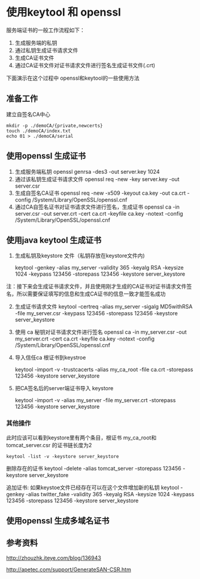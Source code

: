 # 使用keytool 和 openssl

服务端证书的一般工作流程如下：

1. 生成服务端的私钥 
2. 通过私钥生成证书请求文件
3. 生成CA证书文件
4. 通过CA证书文件对证书请求文件进行签名生成证书文件(.crt)

下面演示在这个过程中 openssl和keytool的一些使用方法

## 准备工作
建立自签名CA中心
	
	mkdir -p ./demoCA/{private,newcerts}
	touch ./demoCA/index.txt
	echo 01 > ./demoCA/serial

## 使用openssl 生成证书
1. 生成服务端私钥
	 openssl genrsa -des3 -out server.key 1024
2. 通过该私钥生成证书请求文件
	openssl req -new -key server.key -out server.csr
3. 生成自签名CA证书
	openssl req -new -x509 -keyout ca.key -out ca.crt -config /System/Library/OpenSSL/openssl.cnf	
4. 通过CA自签名证书对证书请求文件进行签名，生成证书
	openssl ca -in server.csr -out server.crt -cert ca.crt -keyfile ca.key -notext -config /System/Library/OpenSSL/openssl.cnf
## 使用java keytool 生成证书 

1. 生成私钥及keystore 文件（私钥存放在keystore文件内)

	keytool -genkey -alias my_server -validity 365 -keyalg RSA -keysize 1024 -keypass 123456  -storepass 123456 -keystore server_keystore 
	
注：接下来会生成证书请求文件，并且使用刚才生成的CA证书对证书请求文件签名，所以需要保证填写的信息和生成CA证书的信息一致才能签名成功	

2.  生成证书请求文件
	keytool -certreq -alias my_server -sigalg MD5withRSA -file my_server.csr -keypass 123456 -storepass 123456 -keystore server_keystore 
	
3.  使用 ca 秘钥对证书请求文件进行签名
	openssl ca -in my_server.csr -out my_server.crt -cert ca.crt -keyfile ca.key -notext -config /System/Library/OpenSSL/openssl.cnf
	
4.  导入信任ca 根证书到keystroe

	 keytool -import -v -trustcacerts  -alias my_ca_root -file ca.crt -storepass 123456 -keystore server_keystore
	 
5. 把CA签名后的server端证书导入 keystore

	keytool -import -v -alias my_server -file my_server.crt -storepass 123456 -keystore server_keystore
	
### 其他操作 
此时应该可以看到keystore里有两个条目，根证书 my_ca_root和 tomcat_server.csr 的证书链长度为2

	keytool -list -v -keystore server_keystore 
	
删除存在的证书	
	keytool -delete -alias tomcat_server  -storepass 123456 -keystore server_keystore

追加证书: 如果keystoe文件已经存在可以在这个文件增加新的私钥
	keytool -genkey -alias twitter_fake  -validity 365 -keyalg RSA -keysize 1024 -keypass 123456  -storepass 123456 -keystore server_keystore 
	


## 使用openssl 生成多域名证书 


## 参考资料

http://zhouzhk.iteye.com/blog/136943

http://apetec.com/support/GenerateSAN-CSR.htm
